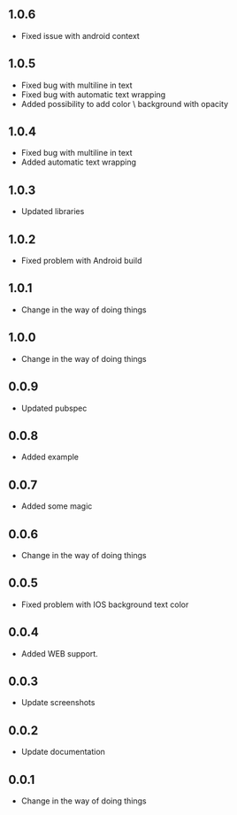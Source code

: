 ## 1.0.6
* Fixed issue with android context

## 1.0.5
* Fixed bug with multiline in text
* Fixed bug with automatic text wrapping
* Added possibility to add color \ background with opacity

## 1.0.4
* Fixed bug with multiline in text
* Added automatic text wrapping

## 1.0.3
* Updated libraries

## 1.0.2
* Fixed problem with Android build

## 1.0.1
* Change in the way of doing things

## 1.0.0
* Change in the way of doing things

## 0.0.9
* Updated pubspec

## 0.0.8
* Added example 

## 0.0.7
* Added some magic

## 0.0.6
* Change in the way of doing things

## 0.0.5
* Fixed problem with IOS background text color 

## 0.0.4

* Added WEB support.

## 0.0.3

* Update screenshots

## 0.0.2

* Update documentation

## 0.0.1

* Change in the way of doing things
